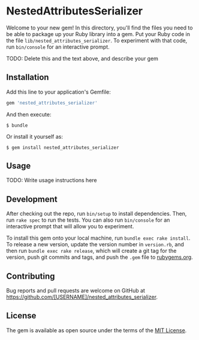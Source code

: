# NestedAttributesSerializer

Welcome to your new gem! In this directory, you'll find the files you need to be able to package up your Ruby library into a gem. Put your Ruby code in the file `lib/nested_attributes_serializer`. To experiment with that code, run `bin/console` for an interactive prompt.

TODO: Delete this and the text above, and describe your gem

## Installation

Add this line to your application's Gemfile:

```ruby
gem 'nested_attributes_serializer'
```

And then execute:

    $ bundle

Or install it yourself as:

    $ gem install nested_attributes_serializer

## Usage

TODO: Write usage instructions here

## Development

After checking out the repo, run `bin/setup` to install dependencies. Then, run `rake spec` to run the tests. You can also run `bin/console` for an interactive prompt that will allow you to experiment.

To install this gem onto your local machine, run `bundle exec rake install`. To release a new version, update the version number in `version.rb`, and then run `bundle exec rake release`, which will create a git tag for the version, push git commits and tags, and push the `.gem` file to [rubygems.org](https://rubygems.org).

## Contributing

Bug reports and pull requests are welcome on GitHub at https://github.com/[USERNAME]/nested_attributes_serializer.


## License

The gem is available as open source under the terms of the [MIT License](http://opensource.org/licenses/MIT).

